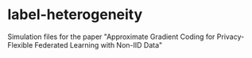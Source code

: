 # label-heterogeneity
Simulation files for the paper "Approximate Gradient Coding for Privacy-Flexible Federated Learning with Non-IID Data"
